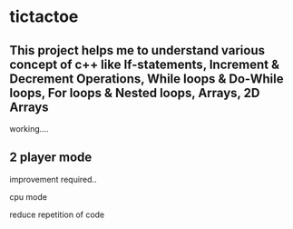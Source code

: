 # tictactoe
This project helps me to understand various concept of c++ like If-statements, Increment & Decrement Operations, While loops & Do-While loops, For loops & Nested loops, Arrays, 2D Arrays
--

working....

2 player mode
--

improvement required..

cpu mode

reduce repetition of code
